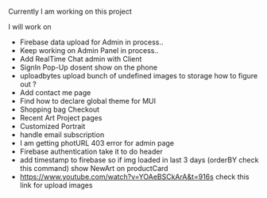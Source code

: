 Currently I am working on this project

I will work on

- Firebase data upload for Admin in process..
- Keep working on Admin Panel in process..
- Add RealTime Chat admin with Client
- SignIn Pop-Up dosent show on the phone
- uploadbytes upload bunch of undefined images to storage how to figure out ?
- Add contact me page
- Find how to declare global theme for MUI
- Shopping bag Checkout
- Recent Art Project pages
- Customized Portrait
- handle email subscription
- I am getting photURL 403 error for admin page
- Firebase authentication take it to do header
- add timestamp to firebase so if img loaded in last 3 days (orderBY check this command) show NewArt on productCard
- https://www.youtube.com/watch?v=YOAeBSCkArA&t=916s check this link for upload images


